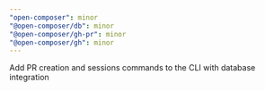```yaml
---
"open-composer": minor
"@open-composer/db": minor
"@open-composer/gh-pr": minor
"@open-composer/gh": minor
---
```


Add PR creation and sessions commands to the CLI with database integration
